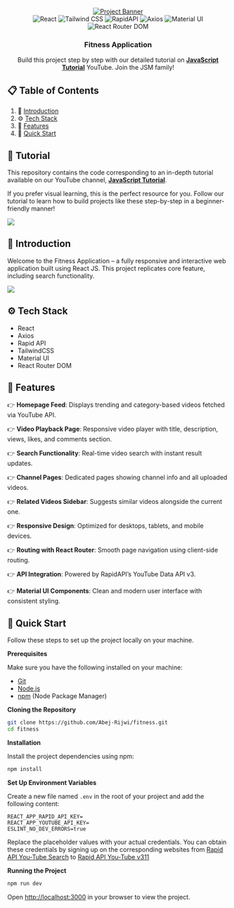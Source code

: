 <div align="center">
  <br />
    <a href="https://youtu.be/VVyrskI4Pu4" target="_blank">
      <img src="https://i.ibb.co/Yt9spGc/image.png" alt="Project Banner">
    </a>
  <br />
<div>
      <img src="https://img.shields.io/badge/React-20232A?style=for-the-badge&logo=react&logoColor=61DAFB" alt="React" />
      <img src="https://img.shields.io/badge/Tailwind_CSS-0EA5E9?style=for-the-badge&logo=tailwind-css&logoColor=white" alt="Tailwind CSS" />
      <img src="https://img.shields.io/badge/RapidAPI-1062FE?style=for-the-badge&logo=rapidapi&logoColor=white" alt="RapidAPI" />
      <img src="https://img.shields.io/badge/Axios-5A29E4?style=for-the-badge&logo=axios&logoColor=white" alt="Axios" />
      <img src="https://img.shields.io/badge/Material_UI-007FFF?style=for-the-badge&logo=MUI&logoColor=white" alt="Material UI" />
      <img src="https://img.shields.io/badge/React_Router_DOM-CA4245?style=for-the-badge&logo=reactrouter&logoColor=white" alt="React Router DOM" />
  </div>

  <h3 align="center">Fitness Application</h3>

   <div align="center">
     Build this project step by step with our detailed tutorial on <a href="https://www.youtube.com/@MasterJavaScript" target="_blank"><b>JavaScript Tutorial</b></a> YouTube. Join the JSM family!
    </div>
</div>

## 📋 <a name="table">Table of Contents</a>

1. 🤖 [Introduction](#introduction)
2. ⚙️ [Tech Stack](#tech-stack)
3. 🔋 [Features](#features)
4. 🤸 [Quick Start](#quick-start)

## 🚨 Tutorial

This repository contains the code corresponding to an in-depth tutorial available on our YouTube
channel, <a href="https://www.youtube.com/@MasterJavaScript" target="_blank"><b>JavaScript Tutorial</b></a>.

If you prefer visual learning, this is the perfect resource for you. Follow our tutorial to learn how to build projects
like these step-by-step in a beginner-friendly manner!

<a href="https://youtu.be/VVyrskI4Pu4" target="_blank"><img src="https://github.com/sujatagunale/EasyRead/assets/151519281/1736fca5-a031-4854-8c09-bc110e3bc16d" /></a>

## <a name="introduction">🤖 Introduction</a>

Welcome to the Fitness Application – a fully responsive and interactive web application built using React JS. This project replicates core feature, including search functionality.

<a href="https://discord.com/invite/ZwbTTDWGF8" target="_blank"><img src="https://github.com/sujatagunale/EasyRead/assets/151519281/618f4872-1e10-42da-8213-1d69e486d02e" /></a>

## <a name="tech-stack">⚙️ Tech Stack</a>

- React
- Axios
- Rapid API
- TailwindCSS
- Material UI
- React Router DOM

## <a name="features">🔋 Features</a>

👉 **Homepage Feed**: Displays trending and category-based videos fetched via YouTube API.

👉 **Video Playback Page**: Responsive video player with title, description, views, likes, and comments section.

👉 **Search Functionality**: Real-time video search with instant result updates.

👉 **Channel Pages**: Dedicated pages showing channel info and all uploaded videos.

👉 **Related Videos Sidebar**: Suggests similar videos alongside the current one.

👉 **Responsive Design**: Optimized for desktops, tablets, and mobile devices.

👉 **Routing with React Router**: Smooth page navigation using client-side routing.

👉 **API Integration**: Powered by RapidAPI’s YouTube Data API v3.

👉 **Material UI Components**: Clean and modern user interface with consistent styling.

## <a name="quick-start">🤸 Quick Start</a>

Follow these steps to set up the project locally on your machine.

**Prerequisites**

Make sure you have the following installed on your machine:

- [Git](https://git-scm.com/)
- [Node.js](https://nodejs.org/en)
- [npm](https://www.npmjs.com/) (Node Package Manager)

**Cloning the Repository**

```bash
git clone https://github.com/Abej-Rijwi/fitness.git
cd fitness
```

**Installation**

Install the project dependencies using npm:

```bash
npm install
```

**Set Up Environment Variables**

Create a new file named `.env` in the root of your project and add the following content:

```env
REACT_APP_RAPID_API_KEY=
REACT_APP_YOUTUBE_API_KEY=
ESLINT_NO_DEV_ERRORS=true
```

Replace the placeholder values with your actual credentials. You can obtain these credentials by signing up on the corresponding websites from [Rapid API You-Tube Search](https://rapidapi.com/h0p3rwe/api/youtube-search-and-download) to [Rapid API You-Tube v311](https://rapidapi.com/Glavier/api/youtube-v311/)

**Running the Project**

```bash
npm run dev
```

Open [http://localhost:3000](http://localhost:3000) in your browser to view the project.
